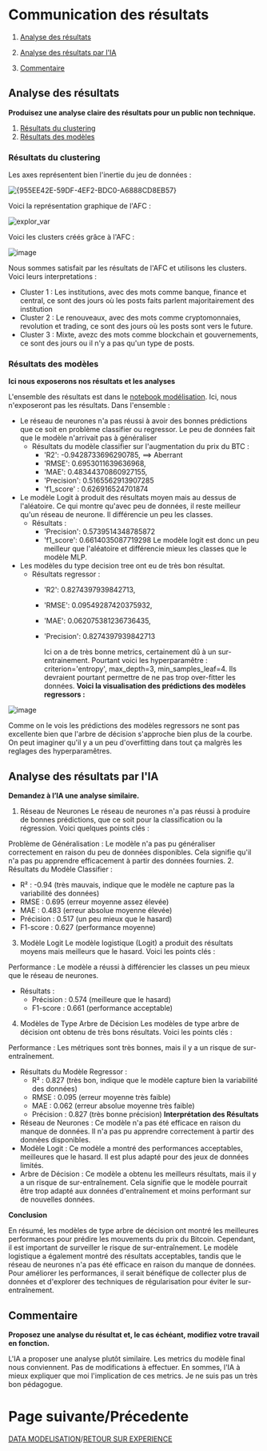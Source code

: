 # Communication des résultats
1. [Analyse des résultats](#analyse-des-résultats)
2. [Analyse des résultats par l'IA](#analyse-des-résultats-par-lia)

3. [Commentaire](#commentaire)
## Analyse des résultats
**Produisez une analyse claire des résultats pour un public non technique.**
1. [Résultats du clustering](#résultats-du-clustering)
2. [Résultats des modèles](#résultats-des-modèles)
### Résultats du clustering

Les axes représentent bien l'inertie du jeu de données :

![{955EE42E-59DF-4EF2-BDC0-A6888CD8EB57}](https://github.com/user-attachments/assets/d428b604-2f30-42ee-a4a2-fb39a8e54c45)

Voici la représentation graphique de l'AFC :

![explor_var](https://github.com/user-attachments/assets/72b93daa-b63b-44ba-8712-c5dfafa690a6)

Voici les clusters créés grâce à l'AFC :

![image](https://github.com/user-attachments/assets/1b3ed17f-66a2-4559-b294-24aeabb006be)

Nous sommes satisfait par les résultats de l'AFC et utilisons les clusters. Voici leurs interpretations :
- Cluster 1 : Les institutions, avec des mots comme banque, finance et central, ce sont des jours où les posts faits parlent majoritairement des institution
- Cluster 2 : Le renouveaux, avec des mots comme cryptomonnaies, revolution et trading, ce sont des jours où les posts sont vers le future.
- Cluster 3 : Mixte, avezc des mots comme blockchain et gouvernements, ce sont des jours ou il n'y a pas qu'un type de posts.

### Résultats des modèles
**Ici nous exposerons nos résultats et les analyses**

L'ensemble des résultats est dans le [notebook modélisation](../modelisation.ipynb). Ici, nous n'exposeront pas les résultats. 
Dans l'ensemble : 
- Le réseau de neurones n'a pas réussi à avoir des bonnes prédictions que ce soit en problème classifier ou regressor. Le peu de données fait que le modèle n'arrivait pas à généraliser
  - Résultats du modèle classifier sur l'augmentation du prix du BTC :
    - 'R2': -0.9428733696290785, ==> Aberrant
    - 'RMSE': 0.6953011639636968,
    - 'MAE': 0.48344370860927155,
    - 'Precision': 0.5165562913907285
    - 'f1_score' : 0.626916524701874
- Le modèle Logit à produit des résultats moyen mais au dessus de l'aléatoire. Ce qui montre qu'avec peu de données, il reste meilleur qu'un réseau de neurone. Il différencie un peu les classes.
  - Résultats :
    - 'Precision': 0.5739514348785872
    - 'f1_score': 0.6614035087719298
      Le modèle logit est donc un peu meilleur que l'aléatoire et différencie mieux les classes que le modèle MLP.
- Les modèles du type decision tree ont eu de très bon résultat.
  - Résultats regressor :
    - 'R2': 0.8274397939842713,
    - 'RMSE': 0.09549287420375932,
    - 'MAE': 0.062075381236736435,
    - 'Precision': 0.8274397939842713
      
      Ici on a de très bonne metrics, certainement dû à un sur-entrainement. Pourtant voici les hyperparamêtre : criterion='entropy', max_depth=3, min_samples_leaf=4. Ils devraient pourtant permettre de ne pas trop over-fitter les données.
**Voici la visualisation des prédictions des modèles regressors :**

![image](https://github.com/user-attachments/assets/1c50c06b-9c16-4810-93bf-b9c71829dba7)

Comme on le vois les prédictions des modèles regressors ne sont pas excellente bien que l'arbre de décision s'approche bien plus de la courbe. On peut imaginer qu'il y a un peu d'overfitting dans tout ça malgrès les reglages des hyperparamêtres.

## Analyse des résultats par l'IA
**Demandez à l’IA une analyse similaire.**

1. Réseau de Neurones
Le réseau de neurones n'a pas réussi à produire de bonnes prédictions, que ce soit pour la classification ou la régression. Voici quelques points clés :

Problème de Généralisation : Le modèle n'a pas pu généraliser correctement en raison du peu de données disponibles. Cela signifie qu'il n'a pas pu apprendre efficacement à partir des données fournies.
2. Résultats du Modèle Classifier :
  - R² : -0.94 (très mauvais, indique que le modèle ne capture pas la variabilité des données)
  - RMSE : 0.695 (erreur moyenne assez élevée)
  - MAE : 0.483 (erreur absolue moyenne élevée)
  - Précision : 0.517 (un peu mieux que le hasard)
  - F1-score : 0.627 (performance moyenne)
3. Modèle Logit
Le modèle logistique (Logit) a produit des résultats moyens mais meilleurs que le hasard. Voici les points clés :

Performance : Le modèle a réussi à différencier les classes un peu mieux que le réseau de neurones.
- Résultats :
  - Précision : 0.574 (meilleure que le hasard)
  - F1-score : 0.661 (performance acceptable)
4. Modèles de Type Arbre de Décision
Les modèles de type arbre de décision ont obtenu de très bons résultats. Voici les points clés :

Performance : Les métriques sont très bonnes, mais il y a un risque de sur-entraînement.
- Résultats du Modèle Regressor :
  - R² : 0.827 (très bon, indique que le modèle capture bien la variabilité des données)
  - RMSE : 0.095 (erreur moyenne très faible)
  - MAE : 0.062 (erreur absolue moyenne très faible)
  - Précision : 0.827 (très bonne précision)
**Interprétation des Résultats**
- Réseau de Neurones : Ce modèle n'a pas été efficace en raison du manque de données. Il n'a pas pu apprendre correctement à partir des données disponibles.
- Modèle Logit : Ce modèle a montré des performances acceptables, meilleures que le hasard. Il est plus adapté pour des jeux de données limités.
- Arbre de Décision : Ce modèle a obtenu les meilleurs résultats, mais il y a un risque de sur-entraînement. Cela signifie que le modèle pourrait être trop adapté aux données d'entraînement et moins performant sur de nouvelles données.
  
**Conclusion**

En résumé, les modèles de type arbre de décision ont montré les meilleures performances pour prédire les mouvements du prix du Bitcoin. Cependant, il est important de surveiller le risque de sur-entraînement. Le modèle logistique a également montré des résultats acceptables, tandis que le réseau de neurones n'a pas été efficace en raison du manque de données. Pour améliorer les performances, il serait bénéfique de collecter plus de données et d'explorer des techniques de régularisation pour éviter le sur-entraînement.

## Commentaire
**Proposez une analyse du résultat et, le cas échéant, modifiez votre travail en fonction.**

L'IA a proposer une analyse plutôt similaire. Les metrics du modèle final nous conviennent. Pas de modifications à effectuer. En sommes, l'IA à mieux expliquer que moi l'implication de ces metrics. Je ne suis pas un très bon pédagogue.

# Page suivante/Précedente
[DATA MODELISATION](DATA_MOD.md)/[RETOUR SUR EXPERIENCE](FEEDBACK.md)
